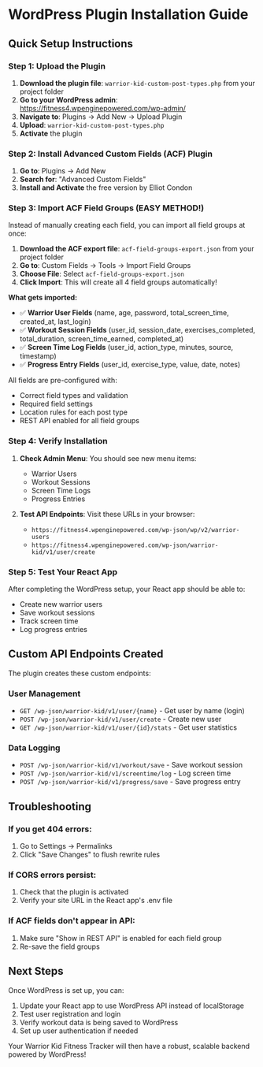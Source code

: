 # WordPress Plugin Installation Guide

## Quick Setup Instructions

### Step 1: Upload the Plugin

1. **Download the plugin file**: `warrior-kid-custom-post-types.php` from your project folder
2. **Go to your WordPress admin**: https://fitness4.wpenginepowered.com/wp-admin/
3. **Navigate to**: Plugins → Add New → Upload Plugin
4. **Upload**: `warrior-kid-custom-post-types.php`
5. **Activate** the plugin

### Step 2: Install Advanced Custom Fields (ACF) Plugin

1. **Go to**: Plugins → Add New
2. **Search for**: "Advanced Custom Fields"
3. **Install and Activate** the free version by Elliot Condon

### Step 3: Import ACF Field Groups (EASY METHOD!)

Instead of manually creating each field, you can import all field groups at once:

1. **Download the ACF export file**: `acf-field-groups-export.json` from your project folder
2. **Go to**: Custom Fields → Tools → Import Field Groups
3. **Choose File**: Select `acf-field-groups-export.json`
4. **Click Import**: This will create all 4 field groups automatically!

**What gets imported:**
- ✅ **Warrior User Fields** (name, age, password, total_screen_time, created_at, last_login)
- ✅ **Workout Session Fields** (user_id, session_date, exercises_completed, total_duration, screen_time_earned, completed_at)
- ✅ **Screen Time Log Fields** (user_id, action_type, minutes, source, timestamp)
- ✅ **Progress Entry Fields** (user_id, exercise_type, value, date, notes)

All fields are pre-configured with:
- Correct field types and validation
- Required field settings
- Location rules for each post type
- REST API enabled for all field groups

### Step 4: Verify Installation

1. **Check Admin Menu**: You should see new menu items:
   - Warrior Users
   - Workout Sessions
   - Screen Time Logs
   - Progress Entries

2. **Test API Endpoints**: Visit these URLs in your browser:
   - `https://fitness4.wpenginepowered.com/wp-json/wp/v2/warrior-users`
   - `https://fitness4.wpenginepowered.com/wp-json/warrior-kid/v1/user/create`

### Step 5: Test Your React App

After completing the WordPress setup, your React app should be able to:
- Create new warrior users
- Save workout sessions
- Track screen time
- Log progress entries

## Custom API Endpoints Created

The plugin creates these custom endpoints:

### User Management
- `GET /wp-json/warrior-kid/v1/user/{name}` - Get user by name (login)
- `POST /wp-json/warrior-kid/v1/user/create` - Create new user
- `GET /wp-json/warrior-kid/v1/user/{id}/stats` - Get user statistics

### Data Logging
- `POST /wp-json/warrior-kid/v1/workout/save` - Save workout session
- `POST /wp-json/warrior-kid/v1/screentime/log` - Log screen time
- `POST /wp-json/warrior-kid/v1/progress/save` - Save progress entry

## Troubleshooting

### If you get 404 errors:
1. Go to Settings → Permalinks
2. Click "Save Changes" to flush rewrite rules

### If CORS errors persist:
1. Check that the plugin is activated
2. Verify your site URL in the React app's .env file

### If ACF fields don't appear in API:
1. Make sure "Show in REST API" is enabled for each field group
2. Re-save the field groups

## Next Steps

Once WordPress is set up, you can:
1. Update your React app to use WordPress API instead of localStorage
2. Test user registration and login
3. Verify workout data is being saved to WordPress
4. Set up user authentication if needed

Your Warrior Kid Fitness Tracker will then have a robust, scalable backend powered by WordPress!
